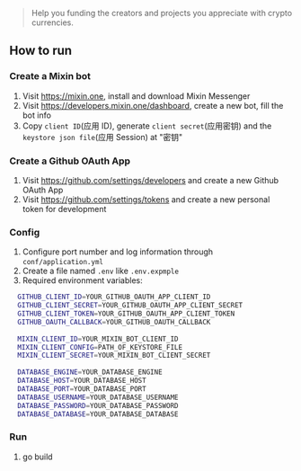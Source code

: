 
> Help you funding the creators and projects you appreciate with crypto currencies.
## How to run

### Create a Mixin bot

1. Visit https://mixin.one, install and download Mixin Messenger
2. Visit https://developers.mixin.one/dashboard, create a new bot, fill the bot info
3. Copy `client ID`(应用 ID), generate `client secret`(应用密钥) and the `keystore json file`(应用 Session) at "密钥"

### Create a Github OAuth App

1. Visit https://github.com/settings/developers and create a new Github OAuth App
2. Visit https://github.com/settings/tokens and create a new personal token for development

### Config 

1. Configure port number and log information through `conf/application.yml` 
2. Create a file named `.env` like `.env.expmple`
3. Required environment variables:

  ```sh
    GITHUB_CLIENT_ID=YOUR_GITHUB_OAUTH_APP_CLIENT_ID
    GITHUB_CLIENT_SECRET=YOUR_GITHUB_OAUTH_APP_CLIENT_SECRET
    GITHUB_CLIENT_TOKEN=YOUR_GITHUB_OAUTH_APP_CLIENT_TOKEN
    GITHUB_OAUTH_CALLBACK=YOUR_GITHUB_OAUTH_CALLBACK
    
    MIXIN_CLIENT_ID=YOUR_MIXIN_BOT_CLIENT_ID
    MIXIN_CLIENT_CONFIG=PATH_OF_KEYSTORE_FILE
    MIXIN_CLIENT_SECRET=YOUR_MIXIN_BOT_CLIENT_SECRET
    
    DATABASE_ENGINE=YOUR_DATABASE_ENGINE
    DATABASE_HOST=YOUR_DATABASE_HOST
    DATABASE_PORT=YOUR_DATABASE_PORT
    DATABASE_USERNAME=YOUR_DATABASE_USERNAME
    DATABASE_PASSWORD=YOUR_DATABASE_PASSWORD
    DATABASE_DATABASE=YOUR_DATABASE_DATABASE

  ```

### Run

1. go build
